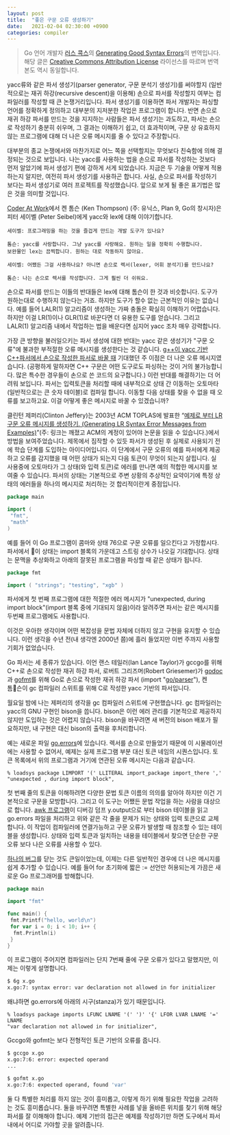 ```yaml
---
layout: post
title:  "좋은 구문 오류 생성하기"
date:   2021-02-04 02:30:00 +0900
categories: compiler
---
```


> Go 언어 개발자 [러스 콕스](https://swtch.com/~rsc/)의 [Generating Good Syntax Errors](https://research.swtch.com/yyerror)의 번역입니다. 해당 글은 [Creative Commons Attribution License](https://research.swtch.com/yyerror) 라이선스를 따르며 번역본도 역시 동일합니다.

yacc류와 같은 파서 생성기(parser generator, 구문 분석기 생성기)를 써야할지 (일반적으로는 재귀 하강(recursive descent)을 이용해) 손으로 파서를 작성할지 여부는 컴파일러를 작성할 때 큰 논쟁거리입니다. 파서 생성기를 이용하면 파서 개발자는 파싱할 언어를 정확하게 정의하고 대부분의 지저분한 작업은 프로그램이 합니다. 반면 손으로 재귀 하강 파서를 만드는 것을 지지하는 사람들은 파서 생성기는 과도하고, 파서는 손으로 작성하기 충분히 쉬우며, 그 결과는 이해하기 쉽고, 더 효과적이며, 구문 상 유효하지 않는 프로그램에 대해 더 나은 오류 메시지를 줄 수 있다고 주장합니다.

대부분의 종교 논쟁에서와 마찬가지로 어느 쪽을 선택할지는 무엇보다 친숙함에 의해 결정되는 것으로 보입니다. 나는 yacc를 사용하는 법을 손으로 파서를 작성하는 것보다 먼저 알았기에 파서 생성기 편에 강하게 서게 되었습니다. 지금은 두 기술을 어떻게 적용하는지 알지만, 여전히 파서 생성기를 사용하곤 합니다. 사실, 손으로 파서를 작성하기 보다는 파서 생성기로 여러 프로젝트를 작성했습니다. 앞으로 보게 될 좋은 표기법은 많은 것을 의미할 것입니다.

[Coder At Work](http://books.google.com/books?id=nneBa6-mWfgC&printsec=frontcover&dq=coders+at+work&ei=RNRfS5fzMIO-zATqi-WlBw&cd=1#v=onepage&q=yacc&f=false)에서 켄 톰슨 (Ken Thompson) (주: 유닉스, Plan 9, Go의 창시자)은 피터 세이벨 (Peter Seibel)에게 yacc와 lex에 대해 이야기합니다.

    세이벨: 프로그래밍을 하는 것을 즐겁게 만드는 개발 도구가 있나요?

    톰슨: yacc를 사랑합니다. 그냥 yacc를 사랑해요. 원하는 일을 정확히 수행합니다.
    보완물인 lex는 끔찍합니다. 원하는 대로 작동하지 않아요.

    세이벨: 어쨌든 그걸 사용하나요? 아니면 손으로 렉서(lexer, 어휘 분석기)를 만드나요?

    톰슨: 나는 손으로 렉서를 작성합니다. 그게 훨씬 더 쉬워요.

손으로 파서를 만드는 이들의 반대들은 lex에 대해 톰슨이 한 것과 비슷합니다. 도구가 원하는대로 수행하지 않는다는 거죠. 하지만 도구가 할수 없는 근본적인 이유는 없습니다. 예를 들어 LALR(1) 알고리즘이 생성하는 가짜 충돌은 확실히 이해하기 어렵습니다. 하지만 이걸 LR(1)이나 GLR(1)로 바꾼다면 더 유용한 도구를 얻습니다. 그리고 LALR(1) 알고리즘 내에서 작업하는 법을 배운다면 심지어 yacc 조차 매우 강력합니다.

가장 큰 방향을 불러일으키는 파서 생성에 대한 반대는 yacc 같은 생성기가 "구문 오류"에 불과한 부적절한 오류 메시지를 생성한다는 것 같습니다. [g++이 yacc 기반 C++파서에서 손으로 작성한 파서로 바꿀 때](https://gcc.gnu.org/legacy-ml/gcc/2000-10/msg00573.html) 기대했던 주 이점은 더 나은 오류 메시지였습니다. (공평하게 말하자면 C++ 구문은 어떤 도구로도 파싱하는 것이 거의 불가능합니다. 많은 특수한 경우들이 손으로 쓴 코드의 요구합니다.) 이런 반대를 해결하기는 더 어려워 보입니다. 파서는 입력토큰을 처리할 때에 내부적으로 상태 간 이동하는 오토마타(일반적으로는 큰 숫자 테이블)로 컴파일 합니다. 이동할 다음 상태를 찾을 수 없을 때 오류를 보고하고요. 이걸 어떻게 좋은 메시지로 바꿀 수 있겠습니까?

클린턴 제퍼리(Clinton Jeffery)는 2003년 ACM TOPLAS에 발표한 “[예제로 부터 LR 구문 오류 메시지를 생성하기. (Generating LR Syntax Error Messages from Examples)](http://people.cs.vt.edu/~haebang//coursework/PL/summary.pdf)”(주: 링크는 깨졌고 ACM의 계정이 있어야 논문을 읽을 수 있습니다.)에서 방법을 보여주었습니다. 제목에서 짐작할 수 있듯 파서가 생성된 후 실제로 사용되기 전에 학습 단계를 도입하는 아이디어입니다. 이 단계에서 구문 오류의 예를 파서에게 제공하고 오류를 감지했을 때 어떤 상태가 되는지 다음 토큰이 무엇이 되는지 살핍니다. 실 사용중에 오토마타가 그 상태(와 입력 토큰)로 에러를 만나면 예의 적합한 메시지를 보여줄 수 있습니다. 파서의 상태는 기본적으로 주변 상황의 추상적인 요약이기에 특정 상태의 에러들을 하나의 메시지로 처리하는 것 합리적이란게 중점입니다.

```go
package main

import (
 "fmt",
 "math"
)
```

예를 들어 이 Go 프로그램이 콤마와 상태 76으로 구문 오류를 일으킨다고 가정합시다. 파서에서 이 상태는 import 블록의 가운데고 스트링 상수가 나오길 기대합니다. 상태는 문맥을 추상화하고 아래의 잘못된 프로그램을 파싱할 때 같은 상태가 됩니다.

```go
package fmt

import ( "strings"; "testing", "xgb" )
```

파서에게 첫 번째 프로그램에 대한 적절한 에러 메시지가 "unexpected, during import block"(import 블록 중에 기대되지 않음)이라 알려주면 파서는 같은 메시지를 두번째 프로그램에도 사용합니다.

이것은 우아한 생각이며 어떤 복잡성을 문법 자체에 더하지 않고 구현을 유지할 수 있습니다. 이런 생각을 수년 전(내 생각엔 2000년 쯤)에 흘러 들었지만 이번 주까지 사용할 기회가 없었습니다.

Go 파서는 세 종류가 있습니다. 이언 랜스 테일러(Ian Lance Taylor)가 gccgo를 위해 C++로 손으로 작성한 재귀 하강 파서, 로버트 그리즈머(Robert Griesemer)가 [godoc](http://golang.org/cmd/godoc/)과 [gofmt](http://golang.org/cmd/gofmt/)를 위해 Go로 손으로 작성한 재귀 하강 파서 (import "[go/parser](http://golang.org/pkg/go/parser)"), 켄 톰슨이 gc 컴파일러 스위트를 위해 C로 작성한 yacc 기반의 파서입니다.

월요일 밤에 나는 제퍼리의 생각을 gc 컴파일러 스위트에 구현했습니다. gc 컴파일러는 yacc의 GNU 구현인 bison을 씁니다. bison은 이런 에러 관리를 기본적으로 제공하지 않지만 도입하는 것은 어렵지 않습니다. bison을 바꾸려면 새 버전의 bison 배포가 필요하지만, 내 구현은 대신 bison의 출력을 후처리합니다.

예는 새로운 파일 [go.errors](http://code.google.com/p/go/source/browse/src/cmd/gc/go.errors?spec=svn7427b07b504271532d96c630d3dc37aef4d06c7d&r=7427b07b504271532d96c630d3dc37aef4d06c7d)에 있습니다. 렉서를 손으로 만들었기 때문에 이 시물레이션에는 사용할 수 없어서, 예제는 실제 프로그램 부분 대신 토큰 네임의 시퀀스입니다. 토큰 목록에서 위의 프로그램과 거기에 연관된 오류 메시지는 다음과 같습니다.

```
% loadsys package LIMPORT '(' LLITERAL import_package import_there ','
"unexpected , during import block",
```

첫 번째 줄의 토큰을 이해하려면 다양한 문법 토큰 이름의 의의를 알아야 하지만 이건 기본적으로 구문을 모방합니다. 그리고 이 도구는 어쨌든 문법 작업을 하는 사람을 대상으로 합니다. [awk 프로그램](http://code.google.com/p/go/source/browse/src/cmd/gc/bisonerrors?spec=svn7427b07b504271532d96c630d3dc37aef4d06c7d&r=7427b07b504271532d96c630d3dc37aef4d06c7d)이 디버깅 덤프 y.output으로 부터 bison 테이블을 읽고 go.errors 파일을 처리하고 위와 같은 각 줄을 문제가 되는 상태와 입력 토큰으로 교체합니다. 이 작업이 컴파일러에 연결가능하고 구문 오류가 발생할 때 참조할 수 있는 테이블을 생성합니다. 상태와 입력 토큰과 일치하는 내용을 테이블에서 찾으면 단순한 구문 오류 보다 나은 오류를 사용할 수 있다.

[하나의 버그](https://github.com/golang/go/issues/522)를 닫는 것도 큰일이었는데, 이제는 다른 일반적인 경우에 더 나은 메시지를 쉽게 추가할 수 있습니다. 예를 들어 for 초기화에 짧은 := 선언만 허용되는게 가끔은 새로운 Go 프로그래머를 방해합니다.

```go
package main

import "fmt"

func main() {
 fmt.Printf("hello, world\n")
 for var i = 0; i < 10; i++ {
  fmt.Println(i)
 }
}
```

이 프로그램이 주어지면 컴파일러는 단지 7번째 줄에 구문 오류가 있다고 말했지만, 이제는 이렇게 설명합니다.

```sh
$ 6g x.go
x.go:7: syntax error: var declaration not allowed in for initializer
```

왜냐하면 go.errors에 아래의 시구(stanza)가 있기 때문입니다.

```
% loadsys package imports LFUNC LNAME '(' ')' '{' LFOR LVAR LNAME '=' LNAME
"var declaration not allowed in for initializer",
```

Gccgo와 gofmt는 보다 전형적인 토큰 기반의 오류를 줍니다.

```sh
$ gccgo x.go
x.go:7:6: error: expected operand
...

$ gofmt x.go
x.go:7:6: expected operand, found 'var'
```

둘 다 특별한 처리를 하지 않는 것이 흥미롭고, 이렇게 하기 위해 필요한 작업을 고려하는 것도 흥미롭습니다. 둘을 바꾸려면 특별한 사례를 넣을 올바른 위치를 찾기 위해 해당 파서를 잘 이해해야 합니다. 예제 기반의 접근은 예제를 작성하기만 하면 도구에서 파서내에서 어디로 가야할 곳을 알려줍니다.
